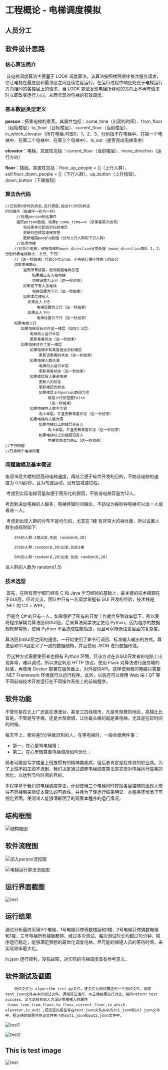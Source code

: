 # 工程概论 - 电梯调度模拟

## 人员分工

## 软件设计思路

### 核心算法简介

​		该电梯调度算法主要基于 LOOK 调度算法。该算法按照楼层顺序依次服务请求，它让电梯在最底层和最顶层之间连续往返运行，在运行过程中响应处在于电梯运行方向相同的各楼层上的请求，当 LOOK 算法发现电梯所移动的方向上不再有请求时立即改变运行方向，从而实现对电梯的有效调度。

### 基本数据类型定义

**person**：搭乘电梯的乘客。其属性包括：come_time（出现的时间）、from_floor（起始楼层）to_floor（目标楼层）、current_floor（当前楼层）、in_which_elevator（所在电梯,可取0，1，2，3，分别指不在电梯中、在第一个电梯中、在第二个电梯中、在第三个电梯中）、is_out（是否完成电梯乘坐）

**elevator**：电梯。其属性包括：current_floor（当前楼层）、move_direction（运行方向）

**floor**：楼层。其属性包括：floor_up_people = []（上行人群）、self.floor_down_people = []（下行人群）、up_button（上升按钮）、down_button（下降按钮）

### 算法伪代码

```text
//已知第t秒时的状态,进行调度,给出t+1时的状态  
时间循环（每循环一轮为一秒）  
     //处理person到达事件  
     遍历person数组，如果p.come_time==t（该乘客首次出现）
        将该乘客分配给对应的楼层
        更新对应楼层电梯按钮
        更新楼层people数组（分为上行人群和下行人群）  
     //处理电梯
    //对每个电梯，根据电梯的move_direction分类处理（move_direction取0，1，2，分别代表电梯静止、上行、下行）
    //（这一秒结束）代表continue，不再执行循环体剩下的部分
    如果电梯静止
        遍历所有楼层，检测楼层电梯按钮
            如果楼上有人按电梯
            电梯设置为上行（这一秒结束）
        如果楼下有人按电梯
            电梯设置为下行（这一秒结束）
        如果本层楼有人
          如果此人上行
              电梯设置为上行（这一秒结束）
          如果此人下行
              电梯设置为下行（这一秒结束）
    如果电梯上行
       如果电梯没有对齐某一楼层（如在3.5层）
           电梯向上运行半层
           更新乘客状态（这一秒结束）
       如果电梯对齐了某一楼层
           如果电梯中有乘客抵达目标楼层
               更新该乘客的状态（这一秒结束）
           如果电梯人数已满
               电梯向上运行半层
               更新乘客状态（这一秒结束）
           如果楼层有人要进电梯
               更新人的状态
               更新楼层的状态
               如果楼层上行person数组为空
                   楼层上行按钮置False
                   （这一秒结束）
           如果电梯内人数不为零
               向上半层，并且更新乘客状态（这一秒结束）
           如果电梯内人数为零
               如果电梯以上的楼层还有人
                   向上半层，并且更新乘客状态（这一秒结束）
               如果电梯以上的楼层没有人
                   电梯状态改为静止（这一秒结束）
//下行同理
//其余两个电梯同理
```

### 问题建模及基本假设

​		查阅18层大楼的层高和电梯速度，再结合便于软件开发的目的，不妨设电梯的速度为 0.5层/秒，且为匀速运动，没有加减速过程。

​		考虑到实际电梯容量和便于图形化的原因，不妨设电梯容量为12人。

​		考虑到进出电梯的人越多，电梯停留时间越长，不妨设为每秒钟电梯可以出一人或者进一人。

​		考虑到出现人群的分布不是均匀的，尤其在 1楼 有非常大的吞吐量，所以设置人群生成规则如下:

```text
    25%的人群:1楼出发,到达 random(0,20)

    25%的人群:random(0,20)出发,到达1楼

    50%的人群:random(0,20)出发 到达 random(0,20)
```

设人群的人数为 random(1,5)

### 技术选型

​		首先，在所有同学都已经有 C 和 Java 学习经验的基础上，最关键的技术瓶颈在于GUI层。经过交流，团队中只有一名同学掌握有 GUI 开发的经验，技术栈是 .NET 的 C# + WPF。

​		但是会 C# 的只有一人，如果承担了所有的开发工作就会导致效率低下，所以要将程序解耦为算法层和GUI层。后来算法同学决定使用 Python。因为程序的数据规模非常低，使用 Python 不会造成性能瓶颈，而且可以降低语言层面的复杂度。

​		算法层和GUI层之间的通信，一开始使用了命令行调用、标准输入输出的方式。算法层和GUI层定义了一致的数据结构，并且使用 JSON 进行数据传递。

​		但这种方式需要使用者也拥有 Python 环境，且该方式在非GUI开发者的电脑上出现异常，难以调试。所以决定转用 HTTP 协议，使用 Flask 对算法进行服务端的封装，再使用 Docker 部署在服务器上，对外提供API。这样使用者的电脑只需要 .NET Framework 环境就可以运行程序。此外，以后还可以使用 Web 端 / QT 等不同前端技术开发运行在不同操作系统上的前端程序。

## 软件功能

​		不管你是在北上广还是在港澳台，甚至三四线城市，凡是有规模的地区，高楼比比皆是。不管是写字楼，还是大型商城，让你最头痛的就是乘电梯，尤其是在赶时间的时候。

每天早上，那些差5分钟就迟到的人，在等电梯时，一般会做两件事：

- 第一，在心里骂电梯慢；
- 第二，在心里暗算着电梯调度如何优化；

​        前者可能是写字楼里上班族惯有的精神类疾病，但后者肯定是程序员的职业病。为了上班~~不扣工资~~不迟到，我们决定通过调整电梯调度算法来实现对电梯运行载客的优化，以达到节约时间的目的。

​		本程序基于我们的电梯调度算法，计划使用三个电梯同时模拟各层楼随机出现人前往不同楼层来验证本算法的可靠性。并且为了使运行结果明显，本程序还增添了可视化界面，使测试人能够清晰明了的观察本程序的运行情况。

## 结构框图

![结构框图](images\结构框图.png)

## 软件流程图

![加入person流程图](images\加入person流程图.png)

![电梯运行算法流程图](images\电梯运行算法流程图.png)

## 运行界面截图

 ![test](images\test.gif)

## 运行结果

​		通过分析最终采用3个电梯，1号电梯只停奇数楼层和1楼，2号电梯只停偶数电梯和1楼，三号电梯所有楼层都停。经过多次测试，每次测试时长均超过10分钟，程序运行稳定，能够满足预想的最优化调度电梯，尽可能的缩短人员的等待时间，来实现效率最大化。

in.json 运行顺利，没有故障，对实际的电梯调度具有参考意义。

## 软件测试及截图

 		测试文件为 algorithm_test.py文件。该文件为测试算法的一个测试文件，读取test_json文件夹中的测试文件，调用算法运行，与正确结果进行对比，相同return test success。交互选择初始人为设定乘楼梯人的属性（come_time,from_floor,to_floor,current_floor,in_which-elevator,is_out）,把设定的属性写在test_json文件夹中的in1.json和in2.json文件中，把正确的结果写在该文件夹下的out1.json和out2.json文件中。

![test1](images\test1.png)

![test2](images\test2.png)

## This is test image

![test](images\test.png)
